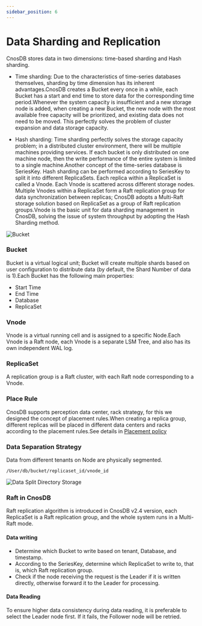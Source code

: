 ```yaml
---
sidebar_position: 6
---
```


# Data Sharding and Replication

CnosDB stores data in two dimensions: time-based sharding and Hash sharding.

- Time sharding: Due to the characteristics of time-series databases themselves, sharding by time dimension has its inherent advantages.CnosDB creates a Bucket every once in a while, each Bucket has a start and end time to store data for the corresponding time period.Whenever the system capacity is insufficient and a new storage node is added, when creating a new Bucket, the new node with the most available free capacity will be prioritized, and existing data does not need to be moved. This perfectly solves the problem of cluster expansion and data storage capacity.

- Hash sharding: Time sharding perfectly solves the storage capacity problem; in a distributed cluster environment, there will be multiple machines providing services. If each bucket is only distributed on one machine node, then the write performance of the entire system is limited to a single machine.Another concept of the time-series database is SeriesKey. Hash sharding can be performed according to SeriesKey to split it into different ReplicaSets. Each replica within a ReplicaSet is called a Vnode. Each Vnode is scattered across different storage nodes. Multiple Vnodes within a ReplicaSet form a Raft replication group for data synchronization between replicas; CnosDB adopts a Multi-Raft storage solution based on ReplicaSet as a group of Raft replication groups.Vnode is the basic unit for data sharding management in CnosDB, solving the issue of system throughput by adopting the Hash Sharding method.

![Bucket](/img/buket.jpg)

### Bucket

Bucket is a virtual logical unit; Bucket will create multiple shards based on user configuration to distribute data (by default, the Shard Number of data is 1).Each Bucket has the following main properties:

- Start Time
- End Time
- Database
- ReplicaSet

### Vnode

Vnode is a virtual running cell and is assigned to a specific Node.Each Vnode is a Raft node, each Vnode is a separate LSM Tree, and also has its own independent WAL log.

### ReplicaSet

A replication group is a Raft cluster, with each Raft node corresponding to a Vnode.

### Place Rule

CnosDB supports perception data center, rack strategy, for this we designed the concept of placement rules.When creating a replica group, different replicas will be placed in different data centers and racks according to the placement rules.See details in [Placement policy](../../manage/placement_policy.md)

### Data Separation Strategy

Data from different tenants on Node are physically segmented.

`/User/db/bucket/replicaset_id/vnode_id`

![Data Split Directory Storage](/img/data_path.jpg)

### Raft in CnosDB

Raft replication algorithm is introduced in CnosDB v2.4 version, each ReplicaSet is a Raft replication group, and the whole system runs in a Multi-Raft mode.

#### Data writing

- Determine which Bucket to write based on tenant, Database, and timestamp.
- According to the SeriesKey, determine which ReplicaSet to write to, that is, which Raft replication group.
- Check if the node receiving the request is the Leader if it is written directly, otherwise forward it to the Leader for processing.

#### Data Reading

To ensure higher data consistency during data reading, it is preferable to select the Leader node first. If it fails, the Follower node will be retried.
